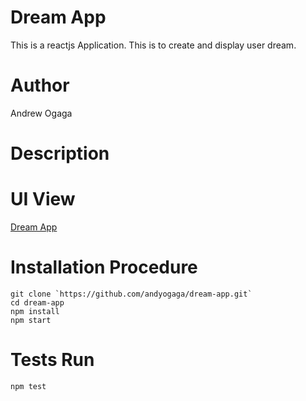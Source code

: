 # Dream App

This is a reactjs Application.
This is to create and display user dream.


# Author

Andrew Ogaga

# Description



# UI View

[Dream App](https://nostalgic-mcclintock-613fe6.netlify.app/)

# Installation Procedure

```
git clone `https://github.com/andyogaga/dream-app.git`
cd dream-app
npm install
npm start
```

# Tests Run

```
npm test
```
